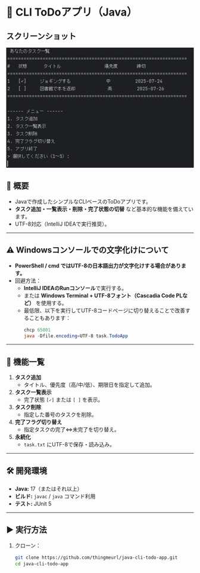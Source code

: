 # 📝 CLI ToDoアプリ（Java）

## スクリーンショット
![アプリ実行例](docs/screenshot-main.png)

## 📌 概要
- Javaで作成したシンプルなCLIベースのToDoアプリです。
- **タスク追加・一覧表示・削除・完了状態の切替** など基本的な機能を備えています。
- UTF-8対応（IntelliJ IDEAで実行推奨）。

---

## ⚠ Windowsコンソールでの文字化けについて
- **PowerShell / cmd ではUTF-8の日本語出力が文字化けする場合があります。**
- 回避方法：
   - **IntelliJ IDEAのRunコンソール**で実行する。
   - または **Windows Terminal + UTF-8フォント（Cascadia Code PLなど）** を使用する。
   - 最低限、以下を実行してUTF-8コードページに切り替えることで改善することもあります：
     ```powershell
     chcp 65001
     java -Dfile.encoding=UTF-8 task.TodoApp
     ```

---

## 🚀 機能一覧
1. **タスク追加**
   - タイトル、優先度（高/中/低）、期限日を指定して追加。
2. **タスク一覧表示**
   - 完了状態 `[✓]` または `[ ]` を表示。
3. **タスク削除**
   - 指定した番号のタスクを削除。
4. **完了フラグ切り替え**
   - 指定タスクの完了⇔未完了を切り替え。
5. **永続化**
   - `task.txt` にUTF-8で保存・読み込み。

---

## 🛠 開発環境
- **Java:** 17（またはそれ以上）
- **ビルド:** `javac` / `java` コマンド利用
- **テスト:** JUnit 5

---

## ▶ 実行方法
1. クローン：
   ```bash
   git clone https://github.com/thingmeurl/java-cli-todo-app.git
   cd java-cli-todo-app

